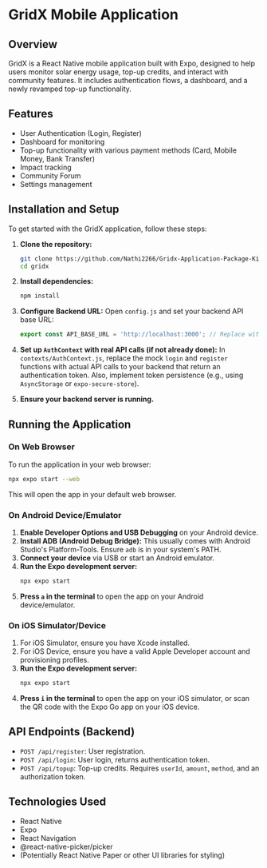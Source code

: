 # GridX Mobile Application

## Overview
GridX is a React Native mobile application built with Expo, designed to help users monitor solar energy usage, top-up credits, and interact with community features. It includes authentication flows, a dashboard, and a newly revamped top-up functionality.

## Features
- User Authentication (Login, Register)
- Dashboard for monitoring
- Top-up functionality with various payment methods (Card, Mobile Money, Bank Transfer)
- Impact tracking
- Community Forum
- Settings management

## Installation and Setup

To get started with the GridX application, follow these steps:

1.  **Clone the repository:**
    ```bash
    git clone https://github.com/Nathi2266/Gridx-Application-Package-Kit.git
    cd gridx
    ```

2.  **Install dependencies:**
    ```bash
    npm install
    ```

3.  **Configure Backend URL:**
    Open `config.js` and set your backend API base URL:
    ```javascript
    export const API_BASE_URL = 'http://localhost:3000'; // Replace with your backend URL
    ```

4.  **Set up `AuthContext` with real API calls (if not already done):**
    In `contexts/AuthContext.js`, replace the mock `login` and `register` functions with actual API calls to your backend that return an authentication token. Also, implement token persistence (e.g., using `AsyncStorage` or `expo-secure-store`).

5.  **Ensure your backend server is running.**

## Running the Application

### On Web Browser
To run the application in your web browser:

```bash
npx expo start --web
```
This will open the app in your default web browser.

### On Android Device/Emulator
1.  **Enable Developer Options and USB Debugging** on your Android device.
2.  **Install ADB (Android Debug Bridge):** This usually comes with Android Studio's Platform-Tools. Ensure `adb` is in your system's PATH.
3.  **Connect your device** via USB or start an Android emulator.
4.  **Run the Expo development server:**
    ```bash
    npx expo start
    ```
5.  **Press `a` in the terminal** to open the app on your Android device/emulator.

### On iOS Simulator/Device
1.  For iOS Simulator, ensure you have Xcode installed.
2.  For iOS Device, ensure you have a valid Apple Developer account and provisioning profiles.
3.  **Run the Expo development server:**
    ```bash
    npx expo start
    ```
4.  **Press `i` in the terminal** to open the app on your iOS simulator, or scan the QR code with the Expo Go app on your iOS device.

## API Endpoints (Backend)
-   `POST /api/register`: User registration.
-   `POST /api/login`: User login, returns authentication token.
-   `POST /api/topup`: Top-up credits. Requires `userId`, `amount`, `method`, and an authorization token.

## Technologies Used
-   React Native
-   Expo
-   React Navigation
-   @react-native-picker/picker
-   (Potentially React Native Paper or other UI libraries for styling)
